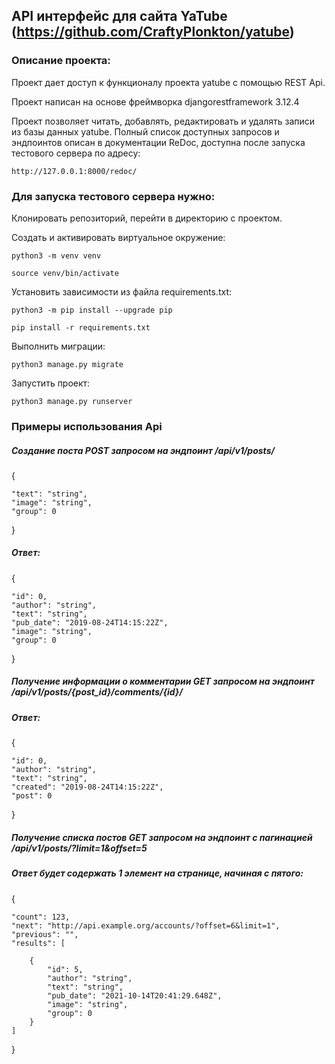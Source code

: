 ## API интерфейс для сайта YaTube (https://github.com/CraftyPlonkton/yatube)
### Описание проекта:

Проект дает доступ к функционалу проекта yatube с помощью REST Api.

Проект написан на основе фреймворка djangorestframework 3.12.4

Проект позволяет читать, добавлять, редактировать и удалять записи из базы данных yatube.
Полный список доступных запросов и эндпоинтов описан в документации ReDoc, доступна после запуска тестового сервера по адресу:
```
http://127.0.0.1:8000/redoc/
```
### Для запуска тестового сервера нужно:
Клонировать репозиторий, перейти в директорию с проектом.

Cоздать и активировать виртуальное окружение:

```
python3 -m venv venv
```

```
source venv/bin/activate
```

Установить зависимости из файла requirements.txt:

```
python3 -m pip install --upgrade pip
```

```
pip install -r requirements.txt
```

Выполнить миграции:

```
python3 manage.py migrate
```

Запустить проект:

```
python3 manage.py runserver
```

### Примеры использования Api

##### Создание поста POST запросом на эндпоинт /api/v1/posts/
{

    "text": "string",
    "image": "string",
    "group": 0

}
##### Ответ:
{

    "id": 0,
    "author": "string",
    "text": "string",
    "pub_date": "2019-08-24T14:15:22Z",
    "image": "string",
    "group": 0

}

##### Получение информации о комментарии GET запросом на эндпоинт /api/v1/posts/{post_id}/comments/{id}/
##### Ответ:
{

    "id": 0,
    "author": "string",
    "text": "string",
    "created": "2019-08-24T14:15:22Z",
    "post": 0

}
##### Получение списка постов GET запросом на эндпоинт с пагинацией /api/v1/posts/?limit=1&offset=5
##### Ответ будет содержать 1 элемент на странице, начиная с пятого:
{

    "count": 123,
    "next": "http://api.example.org/accounts/?offset=6&limit=1",
    "previous": "",
    "results": [

        {
            "id": 5,
            "author": "string",
            "text": "string",
            "pub_date": "2021-10-14T20:41:29.648Z",
            "image": "string",
            "group": 0
        }
    ]

}
